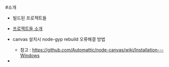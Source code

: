 #소개
- 빌드된 프로젝트들

- [프로젝트들 소개](./apps/client/assets/Documents/README.md)

- canvas 설치시 node-gyp rebuild 오류해결 방법
    - 참고 : https://github.com/Automattic/node-canvas/wiki/Installation---Windows

-